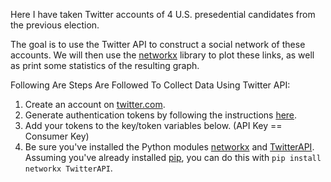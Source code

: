 Here I have taken Twitter accounts of 4 U.S. presedential candidates from the previous election.

The goal is to use the Twitter API to construct a social network of these
accounts. We will then use the [networkx](http://networkx.github.io/) library
to plot these links, as well as print some statistics of the resulting graph.

Following Are Steps Are Followed To Collect Data Using Twitter API:

1. Create an account on [twitter.com](http://twitter.com).
2. Generate authentication tokens by following the instructions [here](https://developer.twitter.com/en/docs/basics/authentication/guides/access-tokens.html).
3. Add your tokens to the key/token variables below. (API Key == Consumer Key)
4. Be sure you've installed the Python modules
[networkx](http://networkx.github.io/) and
[TwitterAPI](https://github.com/geduldig/TwitterAPI). Assuming you've already
installed [pip](http://pip.readthedocs.org/en/latest/installing.html), you can
do this with `pip install networkx TwitterAPI`.
